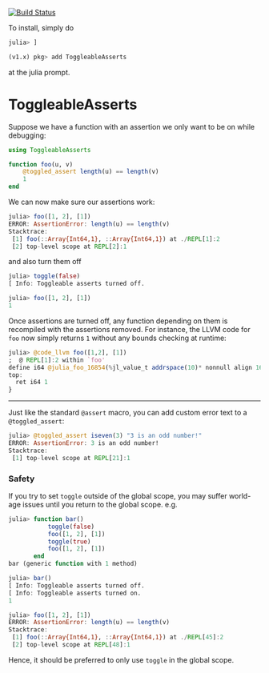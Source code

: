 [![Build Status](https://travis-ci.com/MasonProtter/ToggleableAsserts.jl.svg?branch=master)](https://travis-ci.com/MasonProtter/ToggleableAsserts.jl)

To install, simply do
```julia
julia> ]

(v1.x) pkg> add ToggleableAsserts
```
at the julia prompt.

# ToggleableAsserts

Suppose we have a function with an assertion we only want to be on while debugging:
```julia
using ToggleableAsserts

function foo(u, v)
    @toggled_assert length(u) == length(v)
    1
end
```
We can now make sure our assertions work:
```julia
julia> foo([1, 2], [1])
ERROR: AssertionError: length(u) == length(v)
Stacktrace:
 [1] foo(::Array{Int64,1}, ::Array{Int64,1}) at ./REPL[1]:2
 [2] top-level scope at REPL[2]:1

```
and also turn them off
```julia
julia> toggle(false)
[ Info: Toggleable asserts turned off.

julia> foo([1, 2], [1])
1
```
Once assertions are turned off, any function depending on them is recompiled with the assertions removed. For instance, the LLVM code for `foo` now simply returns `1` without any bounds checking at runtime:
```julia
julia> @code_llvm foo([1,2], [1])
;  @ REPL[1]:2 within `foo'
define i64 @julia_foo_16854(%jl_value_t addrspace(10)* nonnull align 16 dereferenceable(40), %jl_value_t addrspace(10)* nonnull align 16 dereferenceable(40)) {
top:
  ret i64 1
}

```


________

Just like the standard `@assert` macro, you can add custom error text to a `@toggled_assert`:

```julia
julia> @toggled_assert iseven(3) "3 is an odd number!"
ERROR: AssertionError: 3 is an odd number!
Stacktrace:
 [1] top-level scope at REPL[21]:1
```

### Safety
If you try to set `toggle` outside of the global scope, you may suffer world-age issues until you return to the global scope. e.g.
```julia
julia> function bar()
           toggle(false)
           foo([1, 2], [1])
           toggle(true)
           foo([1, 2], [1])    
       end
bar (generic function with 1 method)

julia> bar()
[ Info: Toggleable asserts turned off.
[ Info: Toggleable asserts turned on.
1

julia> foo([1, 2], [1])
ERROR: AssertionError: length(u) == length(v)
Stacktrace:
 [1] foo(::Array{Int64,1}, ::Array{Int64,1}) at ./REPL[45]:2
 [2] top-level scope at REPL[48]:1
```
Hence, it should be preferred to only use `toggle` in the global scope.
